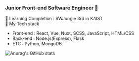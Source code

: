 ### Junior Front-end Software Engineer 👋

<!--
**Leepilung/Leepilung** is a ✨ _special_ ✨ repository because its `README.md` (this file) appears on your GitHub profile.

Here are some ideas to get you started:

- 🔭 I’m currently working on ...
- 🌱 I’m currently learning ...
- 👯 I’m looking to collaborate on ...
- 🤔 I’m looking for help with ...
- 💬 Ask me about ...
- 📫 How to reach me: ...
- 😄 Pronouns: ...
- ⚡ Fun fact: ...
Completion (수료)
-->
🔭 Learning Completion : SWJungle 3rd in KAIST
<br>
🌱 My Tech stack
  - Front-end : React, Vue, Nuxt, SCSS, JavaScript, HTML/CSS
  - Back-end  : Node.js(Express), Flask
  - ETC       : Python, MongoDB

![Anurag's GitHub stats](https://github-readme-stats.vercel.app/api?username=Leepilung&show_icons=true&theme=radical)
